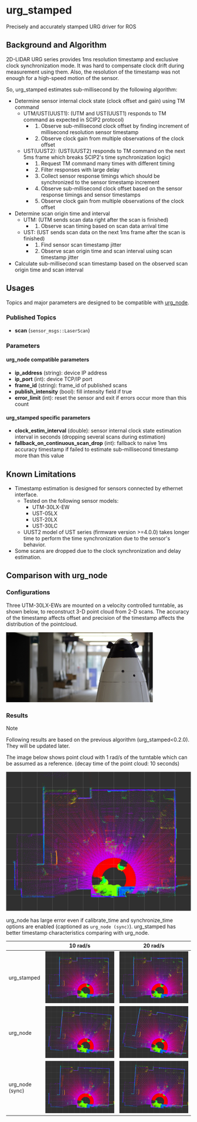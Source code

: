 urg\_stamped
====================

Precisely and accurately stamped URG driver for ROS

## Background and Algorithm

2D-LIDAR URG series provides 1ms resolution timestamp and exclusive clock synchronization mode.
It was hard to compensate clock drift during measurement using them.
Also, the resolution of the timestamp was not enough for a high-speed motion of the sensor.

So, urg\_stamped estimates sub-millisecond by the following algorithm:

- Determine sensor internal clock state (clock offset and gain) using TM command
  - UTM/UST(UUST1): (UTM and UST(UUST1) responds to TM command as expected in SCIP2 protocol)
    - 1. Observe sub-millisecond clock offset by finding increment of millisecond resolution sensor timestamp
    - 2. Observe clock gain from multiple observations of the clock offset
  - UST(UUST2): (UST(UUST2) responds to TM command on the next 5ms frame which breaks SCIP2's time synchronization logic)
    - 1. Request TM command many times with different timing
    - 2. Filter responses with large delay
    - 3. Collect sensor response timings which should be synchronized to the sensor timestamp increment
    - 4. Observe sub-millisecond clock offset based on the sensor response timings and sensor timestamps
    - 5. Observe clock gain from multiple observations of the clock offset
- Determine scan origin time and interval
  - UTM: (UTM sends scan data right after the scan is finished)
    - 1. Observe scan timing based on scan data arrival time
  - UST: (UST sends scan data on the next 1ms frame after the scan is finished)
    - 1. Find sensor scan timestamp jitter
    - 2. Observe scan origin time and scan interval using scan timestamp jitter
- Calculate sub-millisecond scan timestamp based on the observed scan origin time and scan interval

## Usages

Topics and major parameters are designed to be compatible with [urg\_node](http://wiki.ros.org/urg_node).

### Published Topics

- **scan** (`sensor_msgs::LaserScan`)

### Parameters

#### urg\_node compatible parameters

- **ip_address** (string): device IP address
- **ip_port** (int): device TCP/IP port
- **frame_id** (string): frame\_id of published scans
- **publish_intensity** (bool): fill intensity field if true
- **error_limit** (int): reset the sensor and exit if errors occur more than this count

#### urg\_stamped specific parameters

- **clock_estim_interval** (double): sensor internal clock state estimation interval in seconds (dropping several scans during estimation)
- **fallback_on_continuous_scan_drop** (int): fallback to naive 1ms accuracy timestamp if failed to estimate sub-millisecond timestamp more than this value

## Known Limitations

- Timestamp estimation is designed for sensors connected by ethernet interface.
  - Tested on the following sensor models:
    - UTM-30LX-EW
    - UST-05LX
    - UST-20LX
    - UST-30LC
  - UUST2 model of UST series (firmware version >=4.0.0) takes longer time to perform the time synchronization due to the sensor's behavior.
- Some scans are dropped due to the clock synchronization and delay estimation.

## Comparison with urg\_node

### Configurations

Three UTM-30LX-EWs are mounted on a velocity controlled turntable, as shown below, to reconstruct 3-D point cloud from 2-D scans.
The accuracy of the timestamp affects offset and precision of the timestamp affects the distribution of the pointcloud.

![SQ-LIDAR](doc/images/sqlidar.jpg)

### Results

> [!NOTE]  
> Following results are based on the previous algorithm (urg\_stamped<0.2.0).
> They will be updated later.

The image below shows point cloud with 1 rad/s of the turntable which can be assumed as a reference.
(decay time of the point cloud: 10 seconds)

![urg\_stamped 1 rad/s](doc/images/urg_stamped_1radps.png)

urg\_node has large error even if calibrate\_time and synchronize\_time options are enabled (captioned as `urg_node (sync)`).
urg\_stamped has better timestamp characteristics comparing with urg\_node.

&nbsp;              | 10 rad/s                                                         | 20 rad/s
---                 | ---                                                              | ---
urg\_stamped        | ![urg\_stamped 10 rad/s](doc/images/urg_stamped_10radps.png)     | ![urg\_stamped 20 rad/s](doc/images/urg_stamped_20radps.png)
urg\_node           | ![urg\_node 10 rad/s](doc/images/urg_node_10radps.png)           | ![urg\_node 20 rad/s](doc/images/urg_node_20radps.png)
urg\_node<br>(sync) | ![urg\_node sync 10 rad/s](doc/images/urg_node_sync_10radps.png) | ![urg\_node sync\_20 rad/s](doc/images/urg_node_sync_20radps.png)
